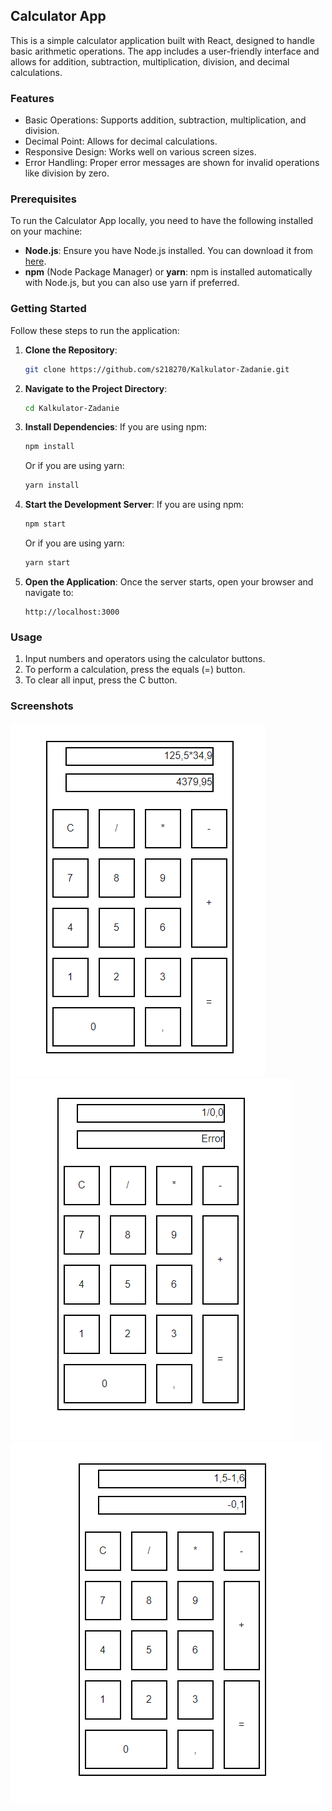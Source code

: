 ## Calculator App

This is a simple calculator application built with React, designed to handle basic arithmetic operations. The app includes a user-friendly interface and allows for addition, subtraction, multiplication, division, and decimal calculations.

### Features

- Basic Operations: Supports addition, subtraction, multiplication, and division.
- Decimal Point: Allows for decimal calculations.
- Responsive Design: Works well on various screen sizes.
- Error Handling: Proper error messages are shown for invalid operations like division by zero.

### Prerequisites

To run the Calculator App locally, you need to have the following installed on your machine:

- **Node.js**: Ensure you have Node.js installed. You can download it from [here](https://nodejs.org/).
- **npm** (Node Package Manager) or **yarn**: npm is installed automatically with Node.js, but you can also use yarn if preferred.

### Getting Started

Follow these steps to run the application:

1. **Clone the Repository**:
   ```bash
   git clone https://github.com/s218270/Kalkulator-Zadanie.git
   ```
2. **Navigate to the Project Directory**:
   ```bash
   cd Kalkulator-Zadanie
   ```
3. **Install Dependencies**:
   If you are using npm:
   ```bash
   npm install
   ```
   Or if you are using yarn:
   ```bash
   yarn install
   ```
4. **Start the Development Server**:
   If you are using npm:
   ```bash
   npm start
   ```
   Or if you are using yarn:
   ```bash
   yarn start
   ```
5. **Open the Application**:
   Once the server starts, open your browser and navigate to:
   ```http
   http://localhost:3000
   ```

### Usage

1. Input numbers and operators using the calculator buttons.
2. To perform a calculation, press the equals (=) button.
3. To clear all input, press the C button.

### Screenshots

![App Screenshot](./public/Screenshot_1.png)
![App Screenshot](./public/Screenshot_2.png)
![App Screenshot](./public/Screenshot_3.png)
